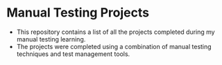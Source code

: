 # Manual Testing Projects

- This repository contains a list of all the projects completed during my manual testing learning. 
- The projects were completed using a combination of manual testing techniques and test management tools.
